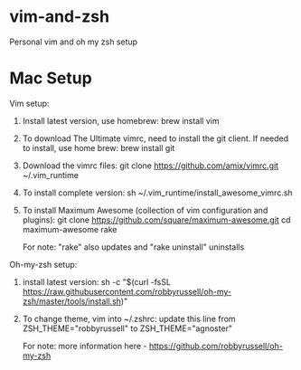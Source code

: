 # vim-and-zsh
Personal vim and oh my zsh setup

# Mac Setup
Vim setup:
1. Install latest version, use homebrew: 
   brew install vim

2. To download The Ultimate vimrc, need to install the git client. If needed to install, use home brew: 
   brew install git

3. Download the vimrc files: 
   git clone https://github.com/amix/vimrc.git ~/.vim_runtime

4. To install complete version: 
   sh ~/.vim_runtime/install_awesome_vimrc.sh
   
5. To install Maximum Awesome (collection of vim configuration and plugins): 
   git clone https://github.com/square/maximum-awesome.git
   cd maximum-awesome
   rake
   
   For note: "rake" also updates and "rake uninstall" uninstalls
   
Oh-my-zsh setup:
1. install latest version: 
   sh -c "$(curl -fsSL https://raw.githubusercontent.com/robbyrussell/oh-my-zsh/master/tools/install.sh)"

2. To change theme, vim into ~/.zshrc: 
   update this line from ZSH_THEME="robbyrussell" to ZSH_THEME="agnoster"
   
   For note: more information here - https://github.com/robbyrussell/oh-my-zsh
